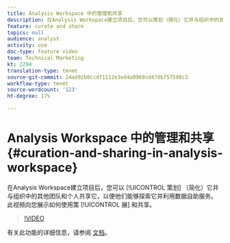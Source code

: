 ```yaml
---
title: Analysis Workspace 中的管理和共享
description: 在Analysis Workspace建立项目后，您可以策划（简化）它并与组织中的其他团队和个人共享它，以便他们能够探索它并利用数据进行自助服务。 此视频向您展示如何使用特选和共享。
feature: curate and share
topics: null
audience: analyst
activity: use
doc-type: feature video
team: Technical Marketing
kt: 2294
translation-type: tm+mt
source-git-commit: 24ad92b0ccdf1112e3ed4a0968cd47db757598c3
workflow-type: tm+mt
source-wordcount: '123'
ht-degree: 17%

---
```



# Analysis Workspace 中的管理和共享 {#curation-and-sharing-in-analysis-workspace}

在Analysis Workspace建立项目后，您可以 [!UICONTROL 策划] （简化）它并与组织中的其他团队和个人共享它，以便他们能够探索它并利用数据自助服务。 此视频向您展示如何使用策 [!UICONTROL 展] 和共享。

>[!VIDEO](https://video.tv.adobe.com/v/24711/?quality=12)

有关此功能的详细信息，请参阅 [文档](https://marketing.adobe.com/resources/help/zh_CN/analytics/analysis-workspace/curate.html)。